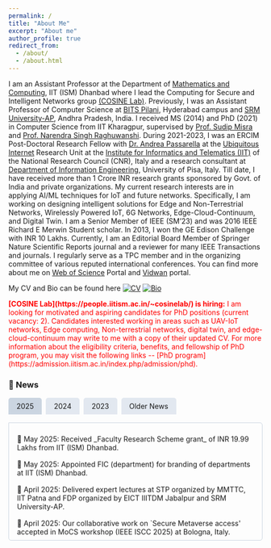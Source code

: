 ```yaml
---
permalink: /
title: "About Me"
excerpt: "About me"
author_profile: true
redirect_from: 
  - /about/
  - /about.html
---
```

I am an Assistant Professor at the Department of [Mathematics and Computing](https://www.iitism.ac.in/mathematics-and-computing), IIT (ISM) Dhanbad where I lead the Computing for Secure and Intelligent Networks group [(COSINE Lab)](https://people.iitism.ac.in/~cosinelab/). Previously, I was an Assistant Professor of Computer Science at [BITS Pilani](https://www.bits-pilani.ac.in/hyderabad/computer-science-information-systems/), Hyderabad campus and [SRM University-AP](https://srmap.edu.in/seas/computer-science-engineering/), Andhra Pradesh, India. I received MS (2014) and PhD (2021) in Computer Science from IIT Kharagpur, supervised by [Prof. Sudip Misra](http://cse.iitkgp.ac.in/~smisra/) and [Prof. Narendra Singh Raghuwanshi](https://scholar.google.co.in/citations?user=tlqvYXUAAAAJ&hl=en). During 2021-2023, I was an ERCIM Post-Doctoral Research Fellow with [Dr. Andrea Passarella](https://www.iit.cnr.it/en/andrea.passarella/) at the [Ubiquitous Internet](https://ui.iit.cnr.it/en/) Research Unit at the [Institute for Informatics and Telematics (IIT)](https://www.iit.cnr.it/) of the National Research Council (CNR), Italy and a research consultant at [Department of Information Engineering](https://www.dii.unipi.it/en/), University of Pisa, Italy. Till date, I have received more than 1 Crore INR research grants sponsored by Govt. of India and private organizations. My current research interests are in applying AI/ML techniques for IoT and future networks. Specifically, I am working on designing intelligent solutions for Edge and Non-Terrestrial Networks, Wirelessly Powered IoT, 6G Networks, Edge-Cloud-Continuum, and Digital Twin. I am a Senior Member of IEEE (SM’23) and was 2016 IEEE Richard E Merwin Student scholar. In 2013, I won the GE Edison Challenge with INR 10 Lakhs. Currently, I am an Editorial Board Member of Springer Nature Scientific Reports journal and a reviewer for many IEEE Transactions and journals. I regularly serve as a TPC member and in the organizing committee of various reputed international conferences. You can find more about me on [Web of Science](https://www.webofscience.com/wos/author/record/AFK-0738-2022) Portal and [Vidwan](https://vidwan.inflibnet.ac.in/profile/388019) portal.

My CV and Bio can be found here [![CV](https://img.shields.io/badge/CV-blue?style=flat-square)](https://tamoghnaojha.github.io/files/Tamoghna_May2025.pdf) [![Bio](https://img.shields.io/badge/Bio-green?style=flat-square)](https://tamoghnaojha.github.io/files/Bio_TamoghnaOjha.txt)

<span style="color:red">
<b>[COSINE Lab](https://people.iitism.ac.in/~cosinelab/) is hiring:</b> I am looking for motivated and aspiring candidates for PhD positions (current vacancy: 2). Candidates interested working in areas such as UAV-IoT networks, Edge computing, Non-terrestrial networks, digital twin, and edge-cloud-continuum may write to me with a copy of their updated CV. For more information about the eligibility criteria, benefits, and fellowship of PhD program, you may visit the following links -- [PhD program](https://admission.iitism.ac.in/index.php/admission/phd).
</span>




### 📰 News
<style>
.tabs {
  display: flex;
  margin-bottom: 1rem;
  cursor: pointer;
}
.tab {
  padding: 0.5rem 1rem;
  background: #e2e8f0;
  margin-right: 0.5rem;
  border-radius: 5px 5px 0 0;
}
.tab:hover, .tab.active {
  background: #cbd5e1;
}
.tab-content {
  display: none;
  border: 1px solid #cbd5e1;
  padding: 1rem;
  border-radius: 0 5px 5px 5px;
  height: 200px;
  overflow: hidden;
  position: relative;
}
.tab-content.active {
  display: block;
}
.news-vertical-scroll {
  display: flex;
  flex-direction: column;
  animation: scroll-vertical 30s linear infinite;
}

.news-vertical-scroll:hover {
  animation-play-state: paused;
}

.news-item {
  padding: 0.5rem 0;
}
@keyframes scroll-vertical {
  0% { transform: translateY(0); }
  100% { transform: translateY(-100%); }
}
</style>

<div class="tabs">
  <div class="tab active" onclick="showTab('news2025')">2025</div>
  <div class="tab" onclick="showTab('news2024')">2024</div>
  <div class="tab" onclick="showTab('news2023')">2023</div>
  <div class="tab" onclick="showTab('olderNews')">Older News</div>
</div>

<div id="news2025" class="tab-content active">
  <div class="news-vertical-scroll">
    <div class="news-item">📢 May 2025: Received _Faculty Research Scheme grant_ of INR 19.99 Lakhs from IIT (ISM) Dhanbad.</div>
    <div class="news-item">📢 May 2025: Appointed FIC (department) for branding of departments at IIT (ISM) Dhanbad.</div>
    <div class="news-item">📢 April 2025: Delivered expert lectures at STP organized by MMTTC, IIT Patna and FDP organized by EICT IIITDM Jabalpur and SRM University-AP.</div>
    <div class="news-item">📢 April 2025: Our collaborative work on `Secure Metaverse access' accepted in MoCS workshop (IEEE ISCC 2025) at Bologna, Italy.</div>
    <div class="news-item">🧑‍⚖️ April 2025: Serving as TPC member for IEEE LCN 2025.</div>
    <div class="news-item">💰 March 2025: Received research grant from TEXMiN Foundation (DST TIH).</div>
    <div class="news-item">📡 February 2025: Serving as TPC for IEEE PIMRC 2025 and VTC-Spring 2025.</div>
    <div class="news-item">📘 January 2025: Joined the editorial board of Scientific Reports (Springer Nature).</div>
  </div>
</div>

<div id="news2024" class="tab-content">
  <div class="news-vertical-scroll">
    <div class="news-item">🏆 December 2024: Best paper award at IEEE OCIT 2024. Congratulations to Amala.</div>
    <div class="news-item">🎓 December 2024: Mentor and host for ACM India Anveshan Setu program.</div>
    <div class="news-item">📡 December 2024: `Scheduling in IEEE 802.15.4-DSME' accepted in IEEE WCNC 2025 at Milan, Italy.</div>
    <div class="news-item">💼 November 2024: Received _Special Lab Establishment grant_ of INR 29.97 Lakhs from IIT (ISM) Dhanbad.</div>
    <div class="news-item">🤝 November 2024: Our collaborative work on `IEEE 802.15.4-DSME' accepted in IEEE ANTS 2024 workshop at IIT Guwahati.</div>
    <div class="news-item">🔒 October 2024: Amala's (PhD student) work on `Off-chip Based PUF' accepted in IEEE OCIT 2024.</div>
    <div class="news-item">🏫 September 2024: Joined IIT (ISM) Dhanbad as an Assistant Professor of Mathematics and Computing.</div>
    <div class="news-item">📢 July 2024: We are organizing the "<a href="https://sites.google.com/hyderabad.bits-pilani.ac.in/6-dciot">6-DCIoT: Distributed Computing in 6G IoT Networks</a>" workshop (WS4) at IEEE ANTS 2024, during 15-18 Dec, 2024 at IIT Guwahati. Submit your papers via this <a href="https://edas.info/N32434">EDAS link</a>.</div>
    <div class="news-item">🎓 Apr. 2024: Joined BITS Pilani, Hyderabad campus as an Assistant Professor of Computer Science and Information Systems.</div>
    <div class="news-item">📚 Jan. 2024: Book proposal on "Edge-enabled 6G Networking - Foundations, Technologies, and Applications" accepted. To be published by _Springer Nature_. Book in preparation. For more information check the <a href="https://edge6gbook.github.io/">book website (editor maintained)</a>.</div>
  </div>
</div>

<div id="news2023" class="tab-content">
  <div class="news-vertical-scroll">
    <div class="news-item">🛡️ Dec. 2023: <em>Indian patent granted</em> on "An Adverse Environmental Effect Resistant Seamless Wireless Sensor Network System" (Patent No. 480946).</div>
    <div class="news-item">💰 Nov. 2023: Received <em>seed research grant</em> of INR 15.24 Lakhs from SRM University-AP.</div>
    <div class="news-item">📄 July 2023: <a href="https://www.sciencedirect.com/science/article/abs/pii/S1574119223000780">UAV-WPT survey</a> accepted in <em>Elsevier PMC journal</em>.</div>
    <div class="news-item">🎖️ June 2023: Elevated to <em>IEEE Senior Member</em> grade.</div>
    <div class="news-item">🏫 Feb. 2023: Joined SRM University-AP, India as an Assistant Professor of Computer Science and Engineering.</div>
    <div class="news-item">🤝 Jan. 2023: Completed a <em>research consultancy</em> with the University of Pisa, Italy.</div>
  </div>
</div>

<div id="olderNews" class="tab-content">
  <div class="news-vertical-scroll">
    <div class="news-item">📡 Aug. 2022: <a href="https://ieeexplore.ieee.org/document/10001645">HetWeET</a> accepted in <a href="https://globecom2022.ieee-globecom.org/">IEEE GLOBECOM 2022</a></div>
    <div class="news-item">🖧 Apr. 2022: <a href="https://www.sciencedirect.com/science/article/abs/pii/S1389128622001591">MoSaBa</a> accepted in Elsevier Computer Networks.</div>
    <div class="news-item">🔋 Apr. 2022: <a href="https://ieeexplore.ieee.org/document/9821045">Battery Aging Mitigation</a> accepted in <a href="https://smartcomp.aalto.fi/">IEEE SmartComp 2022</a>.</div>
    <div class="news-item">🇮🇹 Oct. 2021: Now joined as an ERCIM fellow at IIT-CNR.</div>
    <div class="news-item">🌐 Jul. 2021: <a href="https://ieeexplore.ieee.org/document/9631530">MobiWEB</a> accepted in <a href="https://iscc2021.unipi.gr/">IEEE ISCC 2021</a>.</div>
    <div class="news-item">📘 May. 2021: <a href="https://ieeexplore.ieee.org/document/9461869">PANDA</a> accepted in IEEE System journal.</div>
    <div class="news-item">🎓 Feb. 2021: Convocated from IIT Kharagpur. Adios KGP.</div>
    <div class="news-item">🧪 Jan. 2021: Joined IIT-CNR as a PostDoctoral Research Fellow.</div>
    <div class="news-item">🌱 Jan. 2021: Survey on <a href="https://ieeexplore.ieee.org/document/9321474">IoT for Agricultural Applications</a> accepted in IEEE IoT journal.</div>
    <div class="news-item">✅ Nov. 2020: Successfully defended my PhD thesis.</div>
    <div class="news-item">🔒 Oct. 2020: <a href="https://dl.acm.org/doi/10.1145/3431390">SecRET</a> accepted in ACM Transactions on Autonomous and Adaptive Systems.</div>
    <div class="news-item">🌍 Jun. 2020: Selected for <em>ERCIM</em> Post-Doctoral fellowship.</div>
    <div class="news-item">📡 Feb. 2020: <a href="https://www.sciencedirect.com/science/article/abs/pii/S0140366419307285">SEAL</a> accepted in Computer Communications.</div>
    <div class="news-item">🎓 Jul. 2019: Graduated from Plugin cycle 2 cohort.</div>
    <div class="news-item">📶 Feb. 2019: <a href="https://ieeexplore.ieee.org/document/8643570">DVSP</a> accepted in IEEE IoT Journal.</div>
    <div class="news-item">🇹🇼 Jan. 2019: Visited Taiwan's manufacturing ecosystem (Plugin cycle 2 cohort).</div>
    <div class="news-item">🏆 Dec. 2018: Received <em>Best Conference Travel Grant</em> from IIT Kharagpur for presenting <a href="https://ieeexplore.ieee.org/document/8647815">iDVSP</a> at <a href="https://globecom2018.ieee-globecom.org/">IEEE GLOBECOM 2018</a>, Abu Dhabi, UAE.</div>
    <div class="news-item">📈 Nov. 2018: <a href="http://www.sciencedirect.com/science/article/pii/S0168169915002379">Survey on WSN for Agricultural Applications</a> is now among the most cited papers in Computers & Electronics in Agriculture Journal.</div>
    <div class="news-item">🌾 July 2018: <a href="https://ieeexplore.ieee.org/document/8647815">iDVSP</a> accepted in <a href="https://globecom2018.ieee-globecom.org/">IEEE GLOBECOM 2018</a>.</div>
    <div class="news-item">🎓 Aug. 2017: Received Institute PhD Fellowship.</div>
    <div class="news-item">☁️ Feb. 2017: <a href="http://www.sciencedirect.com/science/article/pii/S0168169916305099">Sensing-cloud</a> accepted in CompAG.</div>
    <div class="news-item">🏅 Dec. 2016: Selected as <a href="https://www.computer.org/volunteering/awards/scholarships/merwin/merwin-winners/2016-merwin-winners">IEEE Richard E Merwin Scholar</a>.</div>
    <div class="news-item">🎤 Sept. 2016: Served as the Organizing Chair for <a href="http://ewh.ieee.org/sb/kharagpur/iitkgp/TechSym2016/">IEEE TechSym 2016</a> at IEEE Student Branch IIT Kharagpur.</div>
    <div class="news-item">🔐 Sept. 2016: <a href="http://www.sciencedirect.com/science/article/pii/S1389128616303206">ENTRUST</a> accepted in Computer Networks.</div>
    <div class="news-item">📚 July 2016: <a href="http://www.sciencedirect.com/science/article/pii/S0168169915002379">WSN survey on Agricultural Applications</a> is among <em>top downloaded and cited</em> papers in Computers & Electronics in Agriculture Journal.</div>
    <div class="news-item">🌩️ July 2015: <a href="http://www.sciencedirect.com/science/article/pii/S1084804515001083#">ENTICE</a> accepted in Journal of Network and Computer Applications.</div>
    <div class="news-item">🔋 July 2015: <a href="http://ieeexplore.ieee.org/stamp/stamp.jsp?tp=&arnumber=7417591">Cloud-based Optimal Energy Forecasting</a> accepted in IEEE GLOBECOM.</div>
    <div class="news-item">📆 Sept. 2014: <a href="http://ieeexplore.ieee.org/xpl/articleDetails.jsp?reload=true&arnumber=7037771">Dynamic duty scheduling</a> accepted in IEEE CloudCom, Singapore.</div>
    <div class="news-item">📖 Aug. 2014: Biography selected for Who's Who in the World® 2015 (32nd Edition).</div>
    <div class="news-item">🎓 July 2014: Received MS from IIT Kharagpur.</div>
    <div class="news-item">📲 July 2014: <a href="http://ieeexplore.ieee.org/xpls/abs_all.jsp?arnumber=6853401&tag=1">OLTC</a> accepted in IEEE Transactions on Mobile Computing.</div>
    <div class="news-item">🚀 Feb. 2014: Co-founded SkinCurate Research.</div>
    <div class="news-item">🏆 Dec. 2013: Won GE Edison Challenge with an award of INR 10 Lakhs.</div>
    <div class="news-item">🎓 2000–2004: Scholarship from Foundation for Excellence Inc., USA.</div>
    <div class="news-item">🥇 Oct. 2002: Awarded "Ardhendu Sekhar Sarkar Memorial Prize" for securing 1st position at Block (Salboni, Paschim Medinipur) level in Secondary (Madhyamik) exam 2002.</div>
    <div class="news-item">🏅 Dec. 1999: Awarded 1st prize in Quiz Competition at Block (Salboni, Paschim Medinipur) level by Department of Youth Services and Sports, Govt. of West Bengal.</div>
  </div>
</div>

<script>
function showTab(id) {
  document.querySelectorAll('.tab').forEach(tab => tab.classList.remove('active'));
  document.querySelectorAll('.tab-content').forEach(content => content.classList.remove('active'));
  document.querySelector('.tab[onclick*="' + id + '"]').classList.add('active');
  document.getElementById(id).classList.add('active');
}
</script>

